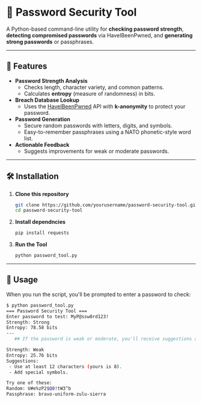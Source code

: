 # 🔐 Password Security Tool

A Python-based command-line utility for **checking password strength**, **detecting compromised passwords** via HaveIBeenPwned, and **generating strong passwords** or passphrases.

---

## 📜 Features
- **Password Strength Analysis**
  - Checks length, character variety, and common patterns.
  - Calculates **entropy** (measure of randomness) in bits.
- **Breach Database Lookup**
  - Uses the [HaveIBeenPwned](https://haveibeenpwned.com/Passwords) API with **k-anonymity** to protect your password.
- **Password Generation**
  - Secure random passwords with letters, digits, and symbols.
  - Easy-to-remember passphrases using a NATO phonetic-style word list.
- **Actionable Feedback**
  - Suggests improvements for weak or moderate passwords.

---

## 🛠 Installation

1. **Clone this repository**
   ```bash
   git clone https://github.com/yourusername/password-security-tool.git
   cd password-security-tool


2. **Install dependncies**
   ```bash
   pip install requests

3. **Run the Tool**
   ```bash
   python password_tool.py
---
   ## 🚀 Usage
When you run the script, you'll be prompted to enter a password to check:
 
```bash
$ python password_tool.py
=== Password Security Tool ===
Enter password to test: MyP@ssw0rd123!
Strength: Strong
Entropy: 78.58 bits
---
   ## If the password is weak or moderate, you'll receive suggestions and some secure alternatives:          

Strength: Weak
Entropy: 25.76 bits
Suggestions:
 - Use at least 12 characters (yours is 8).
 - Add special symbols.

Try one of these:
Random: U#e%zP2$Q8!tW3^b
Passphrase: bravo-uniform-zulu-sierra















